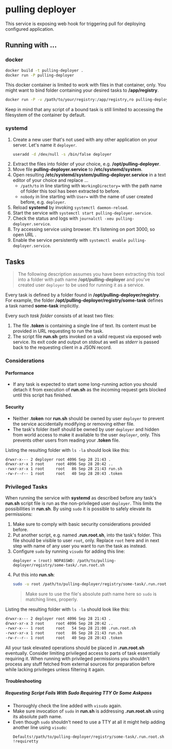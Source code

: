 # pulling deployer

This service is exposing web hook for triggering pull for deploying configured application.

## Running with ...

### docker

```bash
docker build -t pulling-deployer .
docker run -P pulling-deployer
```

This docker container is limited to work with files in that container, only. You might want to bind folder containing your desired tasks to **/app/registry**. 

```bash
docker run -P -v /path/to/your/registry:/app/registry,ro pulling-deployer
```

Keep in mind that any script of a bound task is still limited to accessing the filesystem of the container by default.

### systemd

1. Create a new user that's not used with any other application on your server. Let's name it `deployer`.  
   ```bash
   useradd -d /dev/null -s /bin/false deployer
   ```
2. Extract the files into folder of your choice, e.g. **/opt/pulling-deployer**.
3. Move file **pulling-deployer.service** to **/etc/systemd/system**.
4. Open resulting **/etc/systemd/system/pulling-deployer.service** in a text editor of your choice and replace ...
   * `/path/to` in line starting with `WorkingDirectory=` with the path name of folder this tool has been extracted to before.
   * `nobody` in line starting with `User=` with the name of user created before, e.g. `deployer`.
4. Reload **systemd** by invoking `systemctl daemon-reload`.
5. Start the service with `systemctl start pulling-deployer.service`.
6. Check the status and logs with `journalctl -xeu pulling-deployer.service`.
7. Try accessing service using browser. It's listening on port 3000, so open URL .
8. Enable the service persistently with `systemctl enable pulling-deployer.service`.


## Tasks

> The following description assumes you have been extracting this tool into a folder with path name **/opt/pulling-deployer** and you've created user `deployer` to be used for running it as a service.

Every task is defined by a folder found in **/opt/pulling-deployer/registry**. For example, the folder **/opt/pulling-deployer/registry/some-task** defines a task named **some-task** implicitly.

Every such _task folder_ consists of at least two files:

1. The file **.token** is containing a single line of text. Its content must be provided in URL requesting to run the task.
2. The script file **run.sh** gets invoked on a valid request via exposed web service. Its exit code and output on _stdout_ as well as _stderr_ is passed back to the requesting client in a JSON record.

### Considerations

#### Performance

* If any task is expected to start some long-running action you should detach it from execution of **run.sh** as the incoming request gets blocked until this script has finished.

#### Security

* Neither **.token** nor **run.sh** should be owned by user `deployer` to prevent the service accidentally modifying or removing either file.
* The task's folder itself should be owned by user `deployer` and hidden from world access to make it available to the user `deployer`, only. This prevents other users from reading your **.token** file.

Listing the resulting folder with `ls -la` should look like this:

```bash
drwxr-x--- 2 deployer root 4096 Sep 28 21:43 .
drwxr-xr-x 3 root     root 4096 Sep 28 20:42 ..
-rwxr-xr-x 1 root     root   86 Sep 28 21:43 run.sh
-rw-r--r-- 1 root     root   40 Sep 28 20:43 .token
```

### Privileged Tasks

When running the service with **systemd** as described before any task's **run.sh** script file is run as the non-privileged user `deployer`. This limits the possibilities in **run.sh**. By using `sudo` it is possible to safely elevate its permissions:

1. Make sure to comply with basic security considerations provided before.
2. Put another script, e.g. named **.run.root.sh**, into the task's folder. This file should be visible to user `root`, only. Replace `root` here and in next step with name of any user you want to run the task as instead.
3. Configure `sudo` by running `visudo` for adding this line:  
   ```
   deployer = (root) NOPASSWD: /path/to/pulling-deployer/registry/some-task/.run.root.sh
   ```
4. Put this into **run.sh**:  
   ```bash
   sudo -u root /path/to/pulling-deployer/registry/some-task/.run.root.sh
   ```  
   > Make sure to use the file's absolute path name here so `sudo` is matching lines, properly.

Listing the resulting folder with `ls -la` should look like this:

```bash
drwxr-x--- 2 deployer root 4096 Sep 28 21:43 .
drwxr-xr-x 3 root     root 4096 Sep 28 20:42 ..
-rwxr-x--- 1 root     root   54 Sep 28 21:00 .run.root.sh
-rwxr-xr-x 1 root     root   86 Sep 28 21:43 run.sh
-rw-r--r-- 1 root     root   40 Sep 28 20:43 .token
```

All your task elevated operations should be placed in **.run.root.sh** eventually. Consider limiting privileged access to parts of task essentially requiring it. When running with privileged permissions you shouldn't process any stuff fetched from external sources for preparation before while lacking privileges unless filtering it again.

#### Troubleshooting

##### Requesting Script Fails With Sudo Requiring TTY Or Some Askpass

* Thoroughly check the line added with `visudo` again.
* Make sure invocation of `sudo` in **run.sh** is addressing **.run.root.sh** using its absolute path name.
* Even though `sudo` shouldn't need to use a TTY at all it might help adding another line using `visudo`:  
  ```
  Defaults!/path/to/pulling-deployer/registry/some-task/.run.root.sh !requiretty
  ``` 
